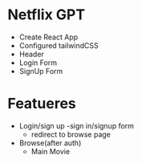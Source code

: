# Netflix GPT

- Create React App
- Configured tailwindCSS
- Header
- Login Form
- SignUp Form

# Featueres

- Login/sign up
  -sign in/signup form
  - redirect to browse page
- Browse(after auth)
  - Main Movie
